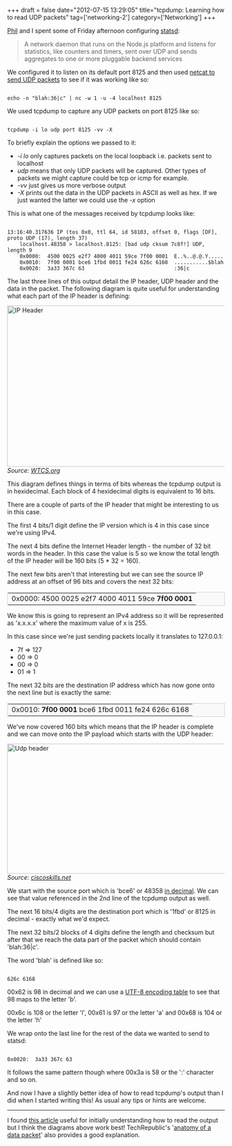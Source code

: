 +++
draft = false
date="2012-07-15 13:29:05"
title="tcpdump: Learning how to read UDP packets"
tag=['networking-2']
category=['Networking']
+++

<a href="http://twitter.com/philandstuff">Phil</a> and I spent some of Friday afternoon configuring <a href="https://github.com/etsy/statsd/">statsd</a>:

<blockquote>
A network daemon that runs on the Node.js platform and listens for statistics, like counters and timers, sent over UDP and sends aggregates to one or more pluggable backend services
</blockquote> 

We configured it to listen on its default port 8125 and then used <a href="http://www.markhneedham.com/blog/2012/07/15/netcat-localhost-resolution-not-working-when-sending-udp-packets/">netcat to send UDP packets</a> to see if it was working like so:


~~~text

echo -n "blah:36|c" | nc -w 1 -u -4 localhost 8125
~~~


We used tcpdump to capture any UDP packets on port 8125 like so:


~~~text

tcpdump -i lo udp port 8125 -vv -X
~~~

To briefly explain the options we passed to it:
<ul>
<li><cite>-i lo</cite> only captures packets on the local loopback i.e. packets sent to localhost</li>
<li><cite>udp</cite> means that only UDP packets will be captured. Other types of packets we might capture could be tcp or icmp for example.</li>
<li><cite>-vv</cite> just gives us more verbose output</li>
<li><cite>-X</cite> prints out the data in the UDP packets in ASCII as well as hex. If we just wanted the latter we could use the <cite>-x</cite> option</li>
</ul>

This is what one of the messages received by tcpdump looks like:


~~~text

13:16:40.317636 IP (tos 0x0, ttl 64, id 58103, offset 0, flags [DF], proto UDP (17), length 37)
    localhost.48358 > localhost.8125: [bad udp cksum 7c8f!] UDP, length 9
	0x0000:  4500 0025 e2f7 4000 4011 59ce 7f00 0001  E..%..@.@.Y.....
	0x0010:  7f00 0001 bce6 1fbd 0011 fe24 626c 6168  ...........$blah
	0x0020:  3a33 367c 63                             :36|c
~~~

The last three lines of this output detail the IP header, UDP header and the data in the packet. The following diagram is quite useful for understanding what each part of the IP header is defining:

<div>
<img src="{{<siteurl>}}/uploads/2012/07/IP-Header.jpeg" alt="IP Header" title="IP-Header.jpeg" border="0" width="600" height="373" />
</div>
<em>Source: <a href="http://www.wtcs.org/snmp4tpc/literature.htm">WTCS.org</a></em>

This diagram defines things in terms of bits whereas the tcpdump output is in hexidecimal. Each block of 4 hexidecimal digits is equivalent to 16 bits.

There are a couple of parts of the IP header that might be interesting to us in this case.

The first 4 bits/1 digit define the IP version which is 4 in this case since we're using IPv4. 

The next 4 bits define the Internet Header length - the number of 32 bit words in the header. In this case the value is 5 so we know the total length of the IP header will be 160 bits (5 * 32 = 160).

The next few bits aren't that interesting but we can see the source IP address at an offset of 96 bits and covers the next 32 bits:

<table style="border: 1px solid;background-color: #F9F9F9;width: 100%;border-color: #cccccc;padding: 1px;margin-bottom: 10px;">
<tbody>
<tr>
<td>0x0000:  4500 0025 e2f7 4000 4011 59ce <strong>7f00 0001</strong> </td>
</tbody>
</table>

We know this is going to represent an IPv4 address so it will be represented as 'x.x.x.x' where the maximum value of x is 255.

In this case since we're just sending packets locally it translates to 127.0.0.1:

<ul>
<li>7f => 127</li>
<li>00 => 0</li>
<li>00 => 0</li>
<li>01 => 1</li>
</ul>

The next 32 bits are the destination IP address which has now gone onto the next line but is exactly the same:

<table style="border: 1px solid;background-color: #F9F9F9;width: 100%;border-color: #cccccc;padding: 1px;margin-bottom: 10px;">
<tbody>
<tr>
<td>0x0010:  <strong>7f00 0001</strong> bce6 1fbd 0011 fe24 626c 6168</td>
</tbody>
</table>

We've now covered 160 bits which means that the IP header is complete and we can move onto the IP payload which starts with the UDP header: 

<div>
<img src="{{<siteurl>}}/uploads/2012/07/udp-header.png" alt="Udp header" title="udp-header.png" border="0" width="600" height="301" />
</div>
<em>Source: <a href="http://ciscoskills.net/2011/03/28/understanding-udp/udp-header/">ciscoskills.net</a></em>

We start with the source port which is 'bce6' or 48358 <a href="http://www.statman.info/conversions/hexadecimal.html">in decimal</a>. We can see that value referenced in the 2nd line of the tcpdump output as well. 

The next 16 bits/4 digits are the destination port which is '1fbd' or 8125 in decimal - exactly what we'd expect.

The next 32 bits/2 blocks of 4 digits define the length and checksum but after that we reach the data part of the packet which should contain 'blah:36|c'.

The word 'blah' is defined like so:

~~~text

626c 6168 
~~~

00x62 is 98 in decimal and we can use a <a href="http://en.wikipedia.org/wiki/UTF-8">UTF-8 encoding table</a> to see that 98 maps to the letter 'b'. 

00x6c is 108 or the letter 'l', 00x61 is 97 or the letter 'a' and 00x68 is 104 or the letter 'h' 

We wrap onto the last line for the rest of the data we wanted to send to statsd:


~~~text

0x0020:  3a33 367c 63                       
~~~

It follows the same pattern though where 00x3a is 58 or the ':' character and so on.

And now I have a slightly better idea of how to read tcpdump's output than I did when I started writing this! As usual any tips or hints are welcome.

-----

I found <a href="http://www.windowsnetworking.com/articles_tutorials/understanding-udp-protocol.html">this article</a> useful for initially understanding how to read the output but I think the diagrams above work best! TechRepublic's '<a href="http://www.techrepublic.com/article/exploring-the-anatomy-of-a-data-packet/1041907">anatomy of a data packet</a>' also provides a good explanation.
